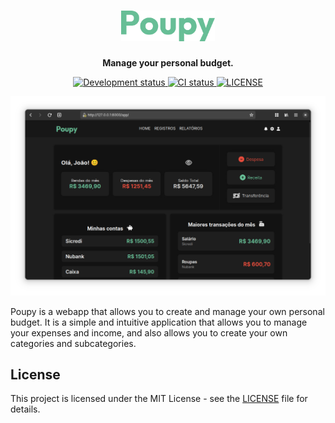<h1 align="center">
    <img src="utils/img/bitmap.png" alt="Poupy" width="150"/>
    <br>
</h1>

<p align="center"><strong>Manage your personal budget.</strong></p>

<p align="center">
  <a href="https://github.com/henriquesebastiao/poupy">
    <img src="https://img.shields.io/badge/Status-development-red" alt="Development status" />
  </a>
  <a href="https://github.com/henriquesebastiao/poupy/actions/workflows/ci.yml">
    <img src="https://github.com/henriquesebastiao/poupy/actions/workflows/ci.yml/badge.svg" alt="CI status"/>
  </a>
  <a href="https://github.com/henriquesebastiao/poupy/blob/main/LICENSE">
    <img alt="LICENSE" src="https://img.shields.io/github/license/henriquesebastiao/poupy"/>
  </a>
</p>

<p align="center">
  <img src="utils/img/screenshot.png" alt="Preview"/>
</p>

Poupy is a webapp that allows you to create and manage your own personal budget.
It is a simple and intuitive application that allows you to manage your expenses and income, and also allows you to
create your own categories and subcategories.

## License

This project is licensed under the MIT License - see the [LICENSE](LICENSE) file for details.

